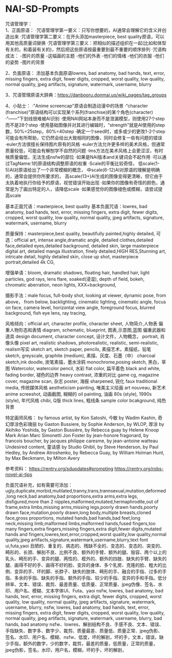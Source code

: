 # NAI-SD-Prompts
咒语管理学：  
1、正面原语：
·咒语管理学第一要义：只写你想要的，AI通常会理解它的含义并创造出来
·咒语管理学第二要义：在开头添加masterpiece, best quality原语，可以用其他高质量词替换
·咒语管理学第三要义：把相似的描述组织在一起(比如和体型有关的，和着装有关的)，然后把这些原语按最重要到最不重要的顺序排列
·咒语构成法：
-图片的质量
-这幅画的主题
-他们的外表
-他们的情绪
-他们的衣服
-他们的姿势
-图片的背景

2、负面原语：
添加基本负面原语lowres, bad anatomy, bad hands, text, error, missing fingers, extra digit, fewer digits, cropped, worst quality, low quality, normal quality, jpeg artifacts, signature, watermark, username, blurry

3、咒语管理原语大辞典：https://danbooru.donmai.us/wiki_pages/tag_groups

4、小贴士：
·"Anime screencap"原语会制造动漫中的场景
·“character \(franchise\)”原语结构可以实现某个系列(franchise)的某个角色(character)
·“——”下划线很难被AI识别
·使用NAI网站本身而不是泄漏模型，则使用27个step而不是28个step
·使用基础图像并对其进行编辑时，“strength”就是AI使用的step数，50%=25step，80%=40step
·确定一个seed时，或多或少的更改1-2个step可能会有所帮助，它仍然会给出大致相同的图像，同时会修复一些有问题的错误
·euler方法很擅长保持图片原有的风格
·euler方法允许更多样的美术风格，但通常质量较低，可能会有解刨学不自然的问题
·lms方法在美术风格上会更涩涩，有时候质量偏低，无法生成nsfw的部位
·如果是NAI版本and关键词会不起作用
·可以通过TagName:1的原语结构调整原语的权重
·Scale的平衡比较奇怪，
低scale(1-5)AI对原语给出了一个非常模糊的概念，
中scale(6-12)AI对原语的理解是明确的，通常会提供你所要求的，
高scale(13+)AI生成的图像变得更清晰，但它由于太执着地执行你给予的原语，视觉错误开始出现
·如果你的图像有奇怪的颜色，通常是为了画出特定的人，请降低scale
·如果感觉你的图像褪色或模糊，请尝试提高scale

基本正面咒语：masterpiece, best quality
基本负面咒语：lowres, bad anatomy, bad hands, text, error, missing fingers, extra digit, fewer digits, cropped, worst quality, low quality, normal quality, jpeg artifacts, signature, watermark, username, blurry

质量保持：masterpiece,best quality, beautifully painted,highly detailed,
可选：official art,
intense angle,dramatic angle,
detailed clothes,detailed face,detailed eyes,detailed background, detailed skin,
large masterpiece digital art, detailed manga illustration, finely detailed,HIGH RES,Stunning art,
intricate detail, highly detailed skin, close up shot,
masterpiece portrait,detailed 4k CG,

增强单语：bloom, dramatic shadows, floating hair, handled hair, light particles, god rays, lens flare, soaked(浸湿), depth of field, bokeh, chromatic aberration, neon lights, XXX+background,

摄影手法：male focus, full-body shot, looking at viewer, dynamic pose, from above， from below, backlighting, cinematic lighting, cinematic angle, focus on face, camera level, horizontal view angle, foreground focus, blurred background, fish eye lens, ray tracing,

风格倾向：official art, 
character profile,  character sheet, 人物简介,人物表  偏重人物形态和表情
diagram, schematic, blueprint, 图表,示意图,蓝图  偏重武器和道具
design document, character concept, 设计文件，人物概念，
portrait, 肖像头像
pixel art,
realistic shadows,
photorealistic, realistic, semi-realistic, realism写实
sketch art, sketch paper, pencils, 素描艺术，素描纸，铅笔
sketch, greyscale, graphite (medium), 素描、灰度、石墨（中）
charcoal sketch,ink doodle, 炭笔素描，墨水涂鸦
monochrome,posing sketch, 黑白，草图
Watercolor, watercolor pencil, 水彩
flat color, 扁平着色
black and white,
fading border, 褪色的边界
heavy contrast, 浓重的对比
game cg, 
magazine cover, magazine scan, 杂志
poster, 海报
sharpened, 锐化
faux traditional media, 传统媒体风格
aestheticism painting, 唯美主义绘画
art nouveau, 新艺术
anime screeshot, 动画截图, 糊糊的
oil painting, 油画
80s (style), 1990s (style), 年代风格
chibi, Q版
thick lines, 粗线条
sample color bcakground, 纯色背景

特定画师风格：
by famous artist,
by Kon Satoshi, 今敏
by Wadim Kashin, 奇幻厚涂色彩瑰丽
by Gaston Bussiere, by Sophie Anderson, by WLOP, 厚涂
by Akihiko Yoshida, by Gaston Bussière, by Rebecca guay
by Helene Knoop Mark Arian Marc Simonetti Jon Foster
by jean-honore fragonard, by francois boucher, by jacques philippe caresme, by jean-antoine watteau Undesired content, 童话感
by Studio Ghibli,
by Steve Henderson, by Paul Hedley, by Andrew Atroshenko,
by Rebecca Guay,
by William Holman Hunt,
by Max Beckmann, by Milton Avery

参考资料：
https://rentry.org/sdupdates#prompting
https://rentry.org/robs-novel-ai-tips


负面咒语补充，如有需要可添加：
ugly,duplicate,morbid,mutilated,tranny,trans,trannsexual,mutation,deformed,long neck,bad anatomy,bad proportions,extra arms,extra legs, disfigured,more than 2 nipples,malformed,mutated,hermaphrodite,out of frame,extra limbs,missing arms,missing legs,poorly drawn hands,poorty drawn face,mutation,poorly drawn,long body,multiple breasts,cloned face,gross proportions, mutated hands,bad hands,bad feet,long neck,missing limb,malformed limbs,malformed hands,fused fingers,too many fingers,extra fingers,missing fingers,extra digit,fewer digits,mutated hands and fingers,lowres,text,error,cropped,worst quality,low quality,normal quality,jpeg artifacts,signature,watermark,username,blurry,text font ui,futa,yaoi
丑陋的、重复的、病态的、残缺不全的、变态的、变态的、突变的、畸形的、长颈、解剖不良、比例不良、额外的手臂、额外的腿、毁容、两个以上的乳头、畸形的手、变异的腿、两性的、框外的、额外的四肢、缺失的手臂、缺失的腿、画得不好的手、画得不好的脸、变异的身体、多个乳房、克隆的脸、粗大的比例、变异的手、坏的脚、长脖子、缺失的肢体、畸形的手、融合的手指、过多的手指、多余的手指、缺失的手指、额外的手指、较少的手指、变异的手和手指。低分辨率、文本、错误、裁剪、最差质量、低质量、正常质量、jpeg伪像、签名、水印、用户名、模糊、文本字体UI、Futa、yaoi
 nsfw, lowres, bad anatomy, bad hands, text, error, missing fingers, extra digit, fewer digits, cropped, worst quality, low quality, normal quality, jpeg artifacts, signature, watermark, username, blurry, nsfw, lowres, bad anatomy, bad hands, text, error, missing fingers, extra digit, fewer digits, cropped, worst quality, low quality, normal quality, jpeg artifacts, signature, watermark, username, blurry, bad hands, bad anatomy
nsfw、lowres、解剖结构不良、手感不良、文本、错误、手指缺失、数字多、数字少、裁剪、质量最差、质量低、质量正常、jpeg伪影、签名、水印、用户名、模糊、nsfw、低度，坏的解剖，坏的手，文本，错误，缺少手指，额外的数字，少的数字，裁剪，最差的质量，低质量，正常的质量， jpeg伪影，签名，水印，用户名，模糊，坏的手，坏的解剖，
